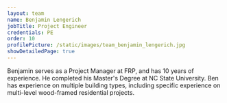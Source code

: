 ```yaml
---
layout: team
name: Benjamin Lengerich
jobTitle: Project Engineer
credentials: PE
order: 10
profilePicture: /static/images/team_benjamin_lengerich.jpg
showDetailedPage: true
---
```

Benjamin serves as a Project Manager at FRP, and has 10 years of experience.  He completed his Master's Degree at NC State University.  Ben has experience on multiple building types, including specific experience on multi-level wood-framed residential projects.
